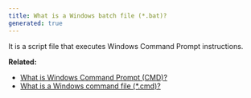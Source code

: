 ```yaml
---
title: What is a Windows batch file (*.bat)?
generated: true
---
```


<div markdown="1" class="ans">
It is a script file that executes Windows Command Prompt instructions.
</div>

**Related:**
- [What is Windows Command Prompt (CMD)?](/en-US/windows-cmd/what-is-windows-command-prompt)
- [What is a Windows command file (*.cmd)?](/en-US/windows-cmd/what-is-windows-command-file)
